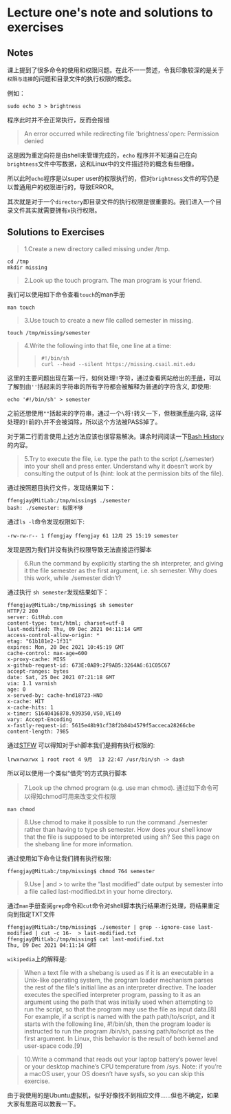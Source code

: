 # Lecture one's note and solutions to exercises

## Notes

课上提到了很多命令的使用和权限问题。在此不一一赘述，令我印象较深的是关于 `权限与连接`的问题和目录文件的执行权限的概念。

例如：

```shell
sudo echo 3 > brightness
```
程序此时并不会正常执行，反而会报错 

>An error occurred while redirecting file 'brightness'open: Permission denied

这是因为重定向符是由shell来管理完成的，`echo` 程序并不知道自己在向`brightness`文件中写数据，这和Linux中的文件描述符的概念有些相像。

所以此时`echo`程序是以super user的权限执行的，但对`brightness`文件的写仍是以普通用户的权限进行的，导致ERROR。

其次就是对于一个`directory`即目录文件的执行权限是很重要的。我们进入一个目录文件其实就需要拥有`x`执行权限。

## Solutions to Exercises

>1.Create a new directory called missing under /tmp.

```shell
cd /tmp
mkdir missing
```

>2.Look up the touch program. The man program is your friend.

我们可以使用如下命令查看`touch`的man手册

```shell
man touch
```
>3.Use touch to create a new file called semester in missing.

```shell
touch /tmp/missing/semester
```

>4.Write the following into that file, one line at a time: 
>>```shell
>>#!/bin/sh
>>curl --head --silent https://missing.csail.mit.edu
>>```

这里的主要问题出现在第一行，如何处理`!`字符，通过查看网站给出的[手册](https://www.gnu.org/software/bash/manual/html_node/Single-Quotes.html)，可以了解到由`''`括起来的字符串的所有字符都会被解释为普通的字符含义, 即使用:
```shell
echo '#!/bin/sh' > semester
```

之前还想使用`""`括起来的字符串，通过一个`\`将`!`转义一下，但根据[手册](https://www.gnu.org/software/bash/manual/html_node/Double-Quotes.html)内容, 这样处理的`!`前的`\`并不会被消除，所以这个方法被PASS掉了。

对于第二行而言使用上述方法应该也很容易解决。课余时间阅读一下[Bash History](https://www.gnu.org/software/bash/manual/html_node/Bash-History-Facilities.html)的内容。

>5.Try to execute the file, i.e. type the path to the script (./semester) into your shell and press enter. Understand why it doesn’t work by consulting the output of ls (hint: look at the permission bits of the file).

通过按照题目执行文件，发现结果如下：

```shell
ffengjay@MitLab:/tmp/missing$ ./semester
bash: ./semester: 权限不够
```
通过`ls -l`命令发现权限如下:
```shell
-rw-rw-r-- 1 ffengjay ffengjay 61 12月 25 15:19 semester
```
发现是因为我们并没有执行权限导致无法直接运行脚本

>6.Run the command by explicitly starting the sh interpreter, and giving it the file semester as the first argument, i.e. sh semester. Why does this work, while ./semester didn’t?

通过执行 `sh semester`发现结果如下：
```shell
ffengjay@MitLab:/tmp/missing$ sh semester
HTTP/2 200 
server: GitHub.com
content-type: text/html; charset=utf-8
last-modified: Thu, 09 Dec 2021 04:11:14 GMT
access-control-allow-origin: *
etag: "61b181e2-1f31"
expires: Mon, 20 Dec 2021 10:45:19 GMT
cache-control: max-age=600
x-proxy-cache: MISS
x-github-request-id: 673E:0AB9:2F9AB5:3264A6:61C05C67
accept-ranges: bytes
date: Sat, 25 Dec 2021 07:21:18 GMT
via: 1.1 varnish
age: 0
x-served-by: cache-hnd18723-HND
x-cache: HIT
x-cache-hits: 1
x-timer: S1640416878.939350,VS0,VE149
vary: Accept-Encoding
x-fastly-request-id: 5615e48b91cf38f2b84b4579f5acceca28266cbe
content-length: 7985
```
通过[STFW](https://stackoverflow.com/questions/42712407/why-shell-script-wont-run-when-executed-directly-but-runs-with-usr-bin-sh-or)
可以得知对于sh脚本我们是拥有执行权限的:
```shell
lrwxrwxrwx 1 root root 4 9月  13 22:47 /usr/bin/sh -> dash
```
所以可以使用一个类似“借壳”的方式执行脚本

>7.Look up the chmod program (e.g. use man chmod).
通过如下命令可以得知chmod可用来改变文件权限
```shell
man chmod
```

>8.Use chmod to make it possible to run the command ./semester rather than having to type sh semester. How does your shell know that the file is supposed to be interpreted using sh? See this page on the shebang line for more information.

通过使用如下命令让我们拥有执行权限:
```shell
ffengjay@MitLab:/tmp/missing$ chmod 764 semester
```



>9.Use | and > to write the “last modified” date output by semester into a file called last-modified.txt in your home directory.

通过`man`手册查阅`grep`命令和`cut`命令对shell脚本执行结果进行处理，将结果重定向到指定TXT文件

```shell
ffengjay@MitLab:/tmp/missing$ ./semester | grep --ignore-case last-modified | cut -c 16-  > last-modified.txt
ffengjay@MitLab:/tmp/missing$ cat last-modified.txt 
Thu, 09 Dec 2021 04:11:14 GMT
```
`wikipedia`上的解释是:

>When a text file with a shebang is used as if it is an executable in a Unix-like operating system, the program loader mechanism parses the rest of the file's initial line as an interpreter directive. The loader executes the specified interpreter program, passing to it as an argument using the path that was initially used when attempting to run the script, so that the program may use the file as input data.[8] For example, if a script is named with the path path/to/script, and it starts with the following line, #!/bin/sh, then the program loader is instructed to run the program /bin/sh, passing path/to/script as the first argument. In Linux, this behavior is the result of both kernel and user-space code.[9]

>10.Write a command that reads out your laptop battery’s power level or your desktop machine’s CPU temperature from /sys. Note: if you’re a macOS user, your OS doesn’t have sysfs, so you can skip this exercise.

由于我使用的是Ubuntu虚拟机，似乎好像找不到相应文件......但也不确定，如果大家有思路可以教我一下。
